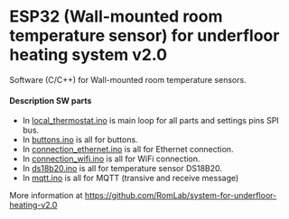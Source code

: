 # ESP32 (Wall-mounted room temperature sensor) for underfloor heating system v2.0

Software (C/C++) for Wall-mounted room temperature sensors. 

#### Description SW parts
- In [local_thermostat.ino](local_thermostat/local_thermostat.ino) is main loop for all parts and settings pins SPI bus.
- In [buttons.ino](local_thermostat/buttons.ino) is all for buttons.
- In [connection_ethernet.ino](local_thermostat/connection_ethernet.ino) is all for Ethernet connection.
- In [connection_wifi.ino](local_thermostat/connection_wifi.ino) is all for WiFi connection.
- In [ds18b20.ino](local_thermostat/ds18b20.ino) is all for temperature sensor DS18B20.
- In [mqtt.ino](local_thermostat/mqtt.ino) is all for MQTT (transive and receive message)

More information at https://github.com/RomLab/system-for-underfloor-heating-v2.0
